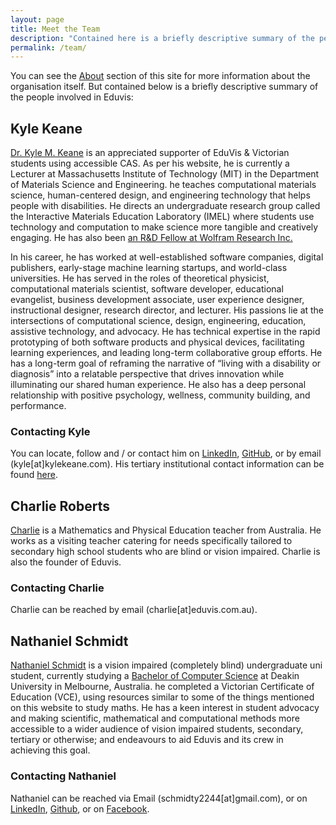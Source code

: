 ```yaml
---
layout: page
title: Meet the Team
description: "Contained here is a briefly descriptive summary of the people involved in the Eduvis organisation:"
permalink: /team/
---
```


You can see the [About](/about/) section of this site for more information about the organisation itself.  But contained below is a briefly descriptive summary of the people involved in Eduvis:

## Kyle Keane
[Dr. Kyle M. Keane](http://www.kylekeane.com/) is an appreciated supporter of EduVis & Victorian students using accessible CAS.  As per his website, he is currently a Lecturer at Massachusetts Institute of Technology (MIT) in the Department of Materials Science and Engineering. he teaches computational materials science, human-centered design, and engineering technology that helps people with disabilities. He directs an undergraduate research group called the Interactive Materials Education Laboratory (IMEL) where students use technology and computation to make science more tangible and creatively engaging.  He has also been [an R&D Fellow at Wolfram Research Inc.](https://community.wolfram.com/web/kylek)

In his career, he has worked at well-established software companies, digital publishers, early-stage machine learning startups, and world-class universities. He has served in the roles of theoretical physicist, computational materials scientist, software developer, educational evangelist, business development associate, user experience designer, instructional designer, research director, and lecturer. His passions lie at the intersections of computational science, design, engineering, education, assistive technology, and advocacy. He has technical expertise in the rapid prototyping of both software products and physical devices, facilitating learning experiences, and leading long-term collaborative group efforts. He has a long-term goal of reframing the narrative of “living with a disability or diagnosis” into a relatable perspective that drives innovation while illuminating our shared human experience. He also has a deep personal relationship with positive psychology, wellness, community building, and performance.

### Contacting Kyle
You can locate, follow and / or contact him on [LinkedIn](https://www.linkedin.com/in/kylekeane/), [GitHub](https://github.com/kylekeane/), or by email (kyle[at]kylekeane.com).  His tertiary institutional contact information can be found [here](https://web.mit.edu/bin/cgicso?options=general&query=kyle+keane).

## Charlie Roberts
[Charlie](https://shortcourses.ridbc.org.au/people/charlie-roberts/) is a Mathematics and Physical Education teacher from Australia.  He works as a visiting teacher catering for needs specifically tailored to secondary high school students who are blind or vision impaired.  Charlie is also the founder of Eduvis.

### Contacting Charlie
Charlie can be reached by email (charlie[at]eduvis.com.au).

## Nathaniel Schmidt
[Nathaniel Schmidt](http://njschmidt.id.au/) is a vision impaired (completely blind) undergraduate uni student, currently studying a [Bachelor of Computer Science](https://www.deakin.edu.au/current-students-courses/course.php?course=S306&year=2021) at Deakin University in Melbourne, Australia.  he completed a Victorian Certificate of Education (VCE), using resources similar to some of the things mentioned on this website to study maths.  He has a keen interest in student advocacy and making scientific, mathematical and computational methods more accessible to a wider audience of vision impaired students, secondary, tertiary or otherwise; and endeavours to aid Eduvis and its crew in achieving this goal.

### Contacting Nathaniel
Nathaniel can be reached via Email (schmidty2244[at]gmail.com), or on [LinkedIn](https://www.linkedin.com/in/njsch/), [Github](https://github.com/njsch/), or on [Facebook](https://www.facebook.com/whatpictureisthat).